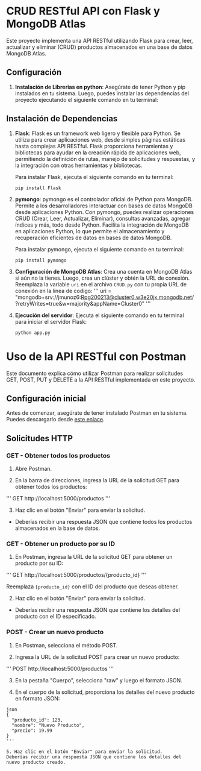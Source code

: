 # CRUD RESTful API con Flask y MongoDB Atlas

Este proyecto implementa una API RESTful utilizando Flask para crear, leer, actualizar y eliminar (CRUD) productos almacenados en una base de datos MongoDB Atlas.

## Configuración

1. **Instalación de Librerias en python**: Asegúrate de tener Python y pip instalados en tu sistema. Luego, puedes instalar las dependencias del proyecto ejecutando el siguiente comando en tu terminal:

## Instalación de Dependencias
1. **Flask**:
Flask es un framework web ligero y flexible para Python. Se utiliza para crear aplicaciones web, desde simples páginas estáticas hasta complejas API RESTful. Flask proporciona herramientas y bibliotecas para ayudar en la creación rápida de aplicaciones web, permitiendo la definición de rutas, manejo de solicitudes y respuestas, y la integración con otras herramientas y bibliotecas.

    Para instalar Flask, ejecuta el siguiente comando en tu terminal:

    ```
    pip install Flask
    ```

2. **pymongo**:
pymongo es el controlador oficial de Python para MongoDB. Permite a los desarrolladores interactuar con bases de datos MongoDB desde aplicaciones Python. Con pymongo, puedes realizar operaciones CRUD (Crear, Leer, Actualizar, Eliminar), consultas avanzadas, agregar índices y más, todo desde Python. Facilita la integración de MongoDB en aplicaciones Python, lo que permite el almacenamiento y recuperación eficientes de datos en bases de datos MongoDB.

    Para instalar pymongo, ejecuta el siguiente comando en tu terminal:

    ```
    pip install pymongo
    ```


2. **Configuración de MongoDB Atlas**: Crea una cuenta en MongoDB Atlas si aún no la tienes. Luego, crea un clúster y obtén la URL de conexión. Reemplaza la variable `uri` en el archivo `CRUD.py` con tu propia URL de conexión en la linea de codigo:
'''
uri = "mongodb+srv://jmunoz6:Rpg200213@cluster0.w3e20jx.mongodb.net/?retryWrites=true&w=majority&appName=Cluster0"
'''

3. **Ejecución del servidor**: Ejecuta el siguiente comando en tu terminal para iniciar el servidor Flask:

    ```
    python app.py
    ```

# Uso de la API RESTful con Postman

Este documento explica cómo utilizar Postman para realizar solicitudes GET, POST, PUT y DELETE a la API RESTful implementada en este proyecto.

## Configuración inicial

Antes de comenzar, asegúrate de tener instalado Postman en tu sistema. Puedes descargarlo desde [este enlace](https://www.postman.com/downloads/).

## Solicitudes HTTP

### GET - Obtener todos los productos

1. Abre Postman.

2. En la barra de direcciones, ingresa la URL de la solicitud GET para obtener todos los productos:

'''
GET http://localhost:5000/productos
'''


3. Haz clic en el botón "Enviar" para enviar la solicitud.

- Deberías recibir una respuesta JSON que contiene todos los productos almacenados en la base de datos.

### GET - Obtener un producto por su ID

1. En Postman, ingresa la URL de la solicitud GET para obtener un producto por su ID:

'''
GET http://localhost:5000/productos/{producto_id}
'''

Reemplaza `{producto_id}` con el ID del producto que deseas obtener.

2. Haz clic en el botón "Enviar" para enviar la solicitud.

- Deberías recibir una respuesta JSON que contiene los detalles del producto con el ID especificado.

### POST - Crear un nuevo producto

1. En Postman, selecciona el método POST.

2. Ingresa la URL de la solicitud POST para crear un nuevo producto:

'''
POST http://localhost:5000/productos
'''


3. En la pestaña "Cuerpo", selecciona "raw" y luego el formato JSON.

4. En el cuerpo de la solicitud, proporciona los detalles del nuevo producto en formato JSON:

```
json
{
  "producto_id": 123,
  "nombre": "Nuevo Producto",
  "precio": 19.99
}
'''

5. Haz clic en el botón "Enviar" para enviar la solicitud.
Deberías recibir una respuesta JSON que contiene los detalles del nuevo producto creado. 


